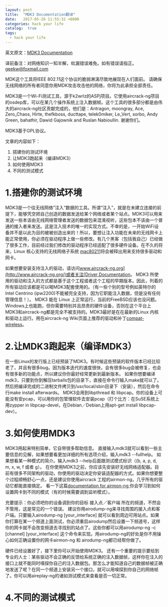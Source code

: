 ```yaml
---
layout: post
title:  "MDK3 Documentation翻译"
date:   2017-05-26 11:55:32 +0800
categories: hack your life
catalog:  true
tags:
  - hack your life
---
```



英文原文：[MDK3 Documentation](https://svn.mdk3.aircrack-ng.org/mdk3/docs/Documentation_incomplete.html)

译前备注：对网络知识一知半解，纰漏错误难免。如有错误请指正。geekw@foxmail.com

MDK这个工具将IEEE 802.11这个协议的脆弱淋漓尽致地展现在人们面前。
请确保无线网络的所有者同意你用MDK攻击攻击他的网络，你将为此承担全部责任。

MDK3是一个Wi-Fi测试工具，源于k2wrlz的ASPj项目。它使用aircrack-ng项目的osdep库，可以在某几个操作系统上注入数据帧。这个工具的很多部分都是由伟大的aircrack-ng社区贡献完成的，他们是：Antragon, moongray, Ace, Zero_Chaos, Hirte, thefkboss, ducttape, telek0miker, Le_Vert, sorbo, Andy Green, bahathir, Dawid Gajownik and Ruslan Nabioullin.
谢谢你们。

MDK3基于GPL协议。

文章的内容如下：

1. 搭建你的测试环境
2. 让MDK3跑起来（编译MDK3）
3. 如何使用MDK3
4. 不同的测试模式


# 1.搭建你的测试环境

MDK3是一个往无线网络”注入“数据的工具。所谓“注入”，就是在未建立连接的前提下，能够凭空把自己创造的数据发送给某个网络或者某个站点。MDK3可以用来发送一些本该由无线网络管理者发送的数据包来混淆视听，这些包本不该由一个普通的接入者来发送。这是注入技术的唯一的实现方式。不幸的是，一开始WiFi设备并不是以此为目的被被创造出来的！所以，要想让注入功能在未来的无线网卡上能正常使用，你必须在驱动程序上做一些修改。有几个黑客（包括我自己）已经做了很多工作，目前经过我们修改的驱动程序已经适配了很多硬件设备。在不久的将来，Linux 核心支持的无线网络子系统 [mac80211](!http://linuxwireless.org/)将会被释出用来支持很多驱动和网卡。

如果想要安装支持注入的驱动，请访问[www.aircrack-ng.org](http://www.aircrack-ng.org/)或者关注[Driver Documentation](http://www.aircrack-ng.org/doku.php?id=compatibility_drivers)。
MDK3 所使用的驱动和注入的方式都是基于这个工程或者这个工程的早期版本。因此，列着的所有驱动应该都是可以喝MDK3配套使用的。（有一些个别的型号例如英特尔的Intel Centrino (ipw2200)不能被完全支持，因为它职能注入数据，但是没有任何管理信息！）。
MDK3 能在 Linux 上正常运行，当前的FreeBSD应该也没问题。Windows上也能跑，但你需要特别并且昂贵的硬件设备，否则在这个平台上MDK3和aircrack-ng都是完全不被支持的。MDK3最好是在在最新的Linux 内核和驱动上运行。用在aircrack-ng Wiki页面上推荐的驱动和补丁[compat-wireless](http://www.aircrack-ng.org/doku.php?id=compat-wireless)。


# 2.让MDK3跑起来（编译MDK3）

在一些Linux的发行版上已经预装了MDK3。有时候这些预装的软件版本已经比较老了，并且有很多bug。因为版本迭代的速度很快，会有很多bug会被修复，也会有很多新的功能点，所以建议你你最好经常更新到最新版本。
如果你想要编译mdk3，只要到你到解压tarballs包的目录下，直接在命令行输入make就可以了。
然后把编译完成的二进制文件拷贝到/usr/local/sbin目录下（安装），然后在命令行make install afterwards。
MDK3会用到libpthread 和 libpcap。你的设备上可能没有安pcap，可以用你的包管理软件去安装pcap（打个比方：在SuSE系统上用zypper in libpcap-devel，在Debian／Debian上用apt-get install libpcap-dev）。


# 3.如何使用MDK3
MDK3用起来特别简单，它自带很多帮助信息。
直接输入mdk3就可以看到一些主要信息的见解，如果想要看更加详细的所有选项介绍，输入mdk3 --fullhelp。
如果想看某一种模式的简介。输入mdk3 --help后面跟测试模式标识（(b, a, p, d, m, x, w, f 或者 g）。
在你使用MDK3之前，你应该先安装好无线网络适配器。目前有很多不同架构的驱动，你使用的驱动决定你安装适配器的方式。如果你想要整个过程顺畅舒心一点，还是建议你使用aircrack 工程的airmon-ng，几乎所有的驱动它都能直接搞定。
看一下这篇[documentation for airmon-ng ](http://www.aircrack-ng.org/doku.php?id=airmon-ng)你会学习到如何设置网卡到不同的模式（有的时候需要调到监听模式）。

充要提示：你必须吧你的设备调到你的目标 接入点／客户端 所在的频道，不然会不管用，这是常见的一个错误。
建议你用airodump-ng来寻找周围的接入点和客户端。只要输入airodump-ng [your_interface] 就可以看到周边可用站点。如果你打算在某一个频道上面测试，你必须重启airodump然后设置一下频道号，这样你的网卡就不会改变频道去寻找别的站点了。这些你都可以用airodump-ng -c [channel] [your_interface] 这个命令来实现。用airodump-ng的好处是你不用操心如何正确设置你的网卡airmon-ng 和 airodump-ng都已经帮你做了。

硬件已经设置好了，接下里你可以开始使用MDK3。
还有一个重要的提示要给到专业的人士：某些驱动不会正确的反馈给系统正确的注入数据帧，这样你在注入的接口上就不能同时嗅探你自己的注入数据包。那怎么才能知道自己的数据帧被正确地发送了呢？在同一个频道上安装另一个接口，就可以用嗅探到你自己的网络帧了。你可以用aireplay-ng的诸如测试模式来查看是否一切正常。

# 4.不同的测试模式



